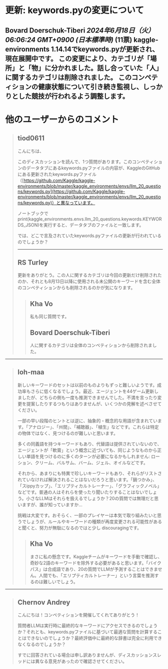 # 更新: keywords.pyの変更について
**Bovard Doerschuk-Tiberi** *2024年6月18日（火）06:06:24 GMT+0900 (日本標準時)* (11票)
kaggle-environments 1.14.14でkeywords.pyが更新され、現在展開中です。
この変更により、カテゴリが「場所」と「物」に分かれました。話し合っていた「人」に関するカテゴリは削除されました。
このコンペティションの健康状態について引き続き監視し、しっかりとした競技が行われるよう調整します。
---
# 他のユーザーからのコメント
> ## tiod0611
> 
> こんにちは、
> 
> このディスカッションを読んで、1つ質問があります。このコンペティションのデータタブにあるkeywords.pyファイルの内容が、KaggleのGitHubにある更新されたkeywords.pyファイル（[https://github.com/Kaggle/kaggle-environments/blob/master/kaggle_environments/envs/llm_20_questions/keywords.py](https://github.com/Kaggle/kaggle-environments/blob/master/kaggle_environments/envs/llm_20_questions/keywords.py)）と異なっています。
> 
> ノートブックでprint(kaggle_environments.envs.llm_20_questions.keywords.KEYWORDS_JSON)を実行すると、データタブのファイルと一致します。
> 
> では、どこで言及されていたkeywords.pyファイルの更新が行われているのでしょうか？
> 
> ---
> ## RS Turley
> 
> 更新をありがとう。この人に関するカテゴリは今回の更新だけ削除されたのか、それとも8月13日以降に使用される未公開のキーワードを含む全体のコンペティションからも削除されるのかが気になります。
> 
> > ## Kha Vo
> > 
> > 私も同じ質問です。
> > 
> > 
> > 
> > ## Bovard Doerschuk-Tiberi
> > 
> > 人に関するカテゴリは全体のコンペティションから削除されました。
> > 
> > 
> > 
---
> ## loh-maa
> 
> 新しいキーワードのセットは以前のものよりもずっと難しいようです。成功率もさらに低くなるでしょう。最近、エージェントを44ゲーム更新しましたが、どちらの側も一度も推測できませんでした。不満を言ったり変更を提案したりするつもりはありませんが、いくつかの見解を述べさせてください。
> 
> 一部の早い段階のヒントとは逆に、抽象的・概念的な用語が含まれています。「アナロジー」、「州間」、「補聴器」、「植生」などです。これらは特定の物体ではなく、見つけるのが難しいと思います。
> 
> 多くの同義語を持つキーワードもあり、代替語は提供されていないので、エージェントが「軟膏」という概念に近づいても、同じようなものから正しい単語を見つけるのに多くのターンが必要になるかもしれません: ローション、クリーム、バルサム、バーム、ジェル、オイルなどです。
> 
> それから、あまりにも特異で珍しいキーワードもあり、それらがリストされていなければ解決されることはないだろうと思います。「鍋つかみ」、「スippyカップ」、「エリプティカルトレーナー」、「グラフィックノベル」などです。普通の人はそれらを使ったり聞いたりすることはないでしょう。小さなLLMはそれらを扱えるでしょうか？20の質問では無理だと思いますが、誰が知っていますか…
> 
> 挑戦は大変です。おそらく、一部のプレイヤーは本気で取り組みたいと思うでしょうが、ルールやキーワードの種類が再度変更される可能性があると聞くと、努力が無駄になるのではと少し discouragingです。
> 
> > ## Kha Vo
> > 
> > まさに私の懸念です。Kaggleチームがキーワードを手動で確認し、奇妙な2語のキーワードを除外する必要があると思います。「バイクパス」は合成語であり、20の質問でLLMが予測することはできません。人間でも、「エリプティカルトレーナー」という言葉を推測するのは難しいでしょう。
> 
> > 
> > 
---
> ## Chernov Andrey
> 
> こんにちは！コンペティションを開催してくれてありがとう！
> 
> 質問者LLMは実行時に最終的なキーワードにアクセスできるのでしょうか？それとも、keywords.pyファイルに基づいて最適な質問を計算することはできないのでしょうか？最終評価中に最終的な辞書は完全に利用できなくなるのでしょうか？
> 
> すでに回答されている場合は申し訳ありませんが、ディスカッションスレッドには異なる意見があったので確認させてください。
